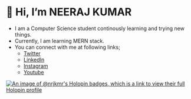 # 👋 Hi, I’m NEERAJ KUMAR
- I am a Computer Science student continously learning and trying new things.
- Currently, I am learning MERN stack.
- You can connect with me at following links;
  - [Twitter](https://twitter.com/neeraaj_)
  - [LinkedIn](https://www.linkedin.com/in/neeraj-kmr/)
  - [Instagram](https://www.instagram.com/lens.raj)
  - [Youtube](https://www.youtube.com/@neeraj.chaudhary)

[![An image of @nrjkmr's Holopin badges, which is a link to view their full Holopin profile](https://holopin.me/nrjkmr)](https://holopin.io/@nrjkmr)
<!---
nrj-kmr/nrj-kmr is a ✨ special ✨ repository because its `README.md` (this file) appears on your GitHub profile.
You can click the Preview link to take a look at your changes.
--->
